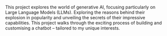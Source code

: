 This project explores the world of generative AI, focusing particularly on Large Language Models (LLMs). Exploring the reasons behind their explosion in popularity and unveiling the secrets of their impressive capabilities. This project walks through the exciting process of building and customising a chatbot – tailored to my unique interests.
